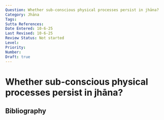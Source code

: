 ```yaml
---
Question: Whether sub-conscious physical processes persist in jhāna?
Category: Jhāna
Tags: 
Sutta References: 
Date Entered: 10-6-25
Last Revised: 10-6-25
Review Status: Not started
Level: 
Priority: 
Number: 
Draft: true
---
```


# Whether sub-conscious physical processes persist in jhāna?

## Bibliography

<!-- 

Notes:



-->